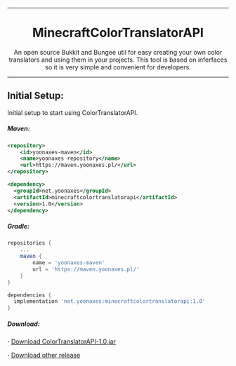 <div align=center>

<hr />

# MinecraftColorTranslatorAPI
An open source Bukkit and Bungee util for easy creating your own color translators and using them in your projects. This tool is based on inferfaces so it is very simple and convenient for developers.

</div>

<hr />

## Initial Setup:
Initial setup to start using ColorTranslatorAPI.

##### Maven:
```xml
<repository>
    <id>yoonaxes-maven</id>
    <name>yoonaxes repository</name>
    <url>https://maven.yoonaxes.pl/</url>
</repository>

<dependency>
  <groupId>net.yoonaxes</groupId>
  <artifactId>minecraftcolortranslatorapi</artifactId>
  <version>1.0</version>
</dependency>
```

##### Gradle:
```groovy
repositories {
    ...
    maven {
        name = 'yoonaxes-maven'
        url = 'https://maven.yoonaxes.pl/'
    }
}

dependencies {
  implementation 'net.yoonaxes:minecraftcolortranslatorapi:1.0'
}
```

##### Download:
**·** [Download ColorTranslatorAPI-1.0.jar](https://github.com/yoonaxes/MinecraftColorTranslatorAPI/releases/download/downloads/ColorTranslatorAPI-1.0.jar)

**·** [Download other release](https://github.com/yoonaxes/MinecraftColorTranslatorAPI/releases/)

[comment]: <> (<br />)

[comment]: <> (## Example usage)

[comment]: <> (Example usage of **ExtraColorTranslator**:)

[comment]: <> (```java)

[comment]: <> (import net.yoonaxes.translator.ColorTranslator;)

[comment]: <> (import java.util.List;)

[comment]: <> (public class ExampleUtil {)

[comment]: <> (    // You can use DefaultColorTranslator, ExtraColorTranslator or make own translator.)

[comment]: <> (    private static final ColorTranslator translator = new ExtraColorTranslator&#40;&#41;;)
    
[comment]: <> (    // It's example of message using ExtraColorTranslator with Bukkit colors.)

[comment]: <> (    private static final String EXAMPLE_MESSAGE = ExampleUtil.translateString&#40;"&6It's &esimple!"&#41;;)
    
[comment]: <> (    public static String translateString&#40;String string&#41; {)

[comment]: <> (        return translator.translateString&#40;string&#41;;)

[comment]: <> (    })

[comment]: <> (    public static List<String> translateList&#40;List<String> stringList&#41; {)

[comment]: <> (        return translator.translateList&#40;stringList&#41;;)

[comment]: <> (    })

[comment]: <> (    public static String[] translateArray&#40;String... strings&#41; {)

[comment]: <> (        return translator.translateArray&#40;strings&#41;;)

[comment]: <> (    })

[comment]: <> (})

[comment]: <> (```)

[comment]: <> (<br />)

[comment]: <> (Example of creation **own translator**:)

[comment]: <> (```java)

[comment]: <> (import net.yoonaxes.translator.ColorTranslator;)

[comment]: <> (import java.util.List;)

[comment]: <> (public class ExampleOwnTranslator implements ColorTranslator {)

[comment]: <> (    @Override)

[comment]: <> (    public String translateString&#40;String string&#41; {)

[comment]: <> (        // Own translate method)

[comment]: <> (        // You can use replaces etc.)

[comment]: <> (        return ColorTranslator.super.translateString&#40;string&#41;; // This use default color translation.)

[comment]: <> (    })

[comment]: <> (    @Override)

[comment]: <> (    public List<String> translateList&#40;List<String> stringList&#41; {)

[comment]: <> (        // This uses translateString to translate all strings in list.)

[comment]: <> (        return ColorTranslator.super.translateList&#40;stringList&#41;;)

[comment]: <> (    })

[comment]: <> (    @Override)

[comment]: <> (    public String[] translateArray&#40;String... strings&#41; {)

[comment]: <> (        // This uses translateString to translate all strings in array.)

[comment]: <> (        return ColorTranslator.super.translateArray&#40;strings&#41;;)

[comment]: <> (    })

[comment]: <> (})

[comment]: <> (```)